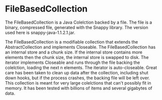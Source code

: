 # FileBasedCollection

The FileBasedCollection is a Java Colelction backed by a file. The file is a binary, compressed file, generated with the Snappy library. The version used here is snappy-java-1.1.2.1.jar. 

The FileBasedCollection is a modifiable collection that extends the AbstractCollection and implements Closeable. The FileBasedCollection has an internal store and a chunk size. If the internal store contains more elements then the chunk size, the internal store is swapped to disk. The iterator implements Closeable and runs through the file backing the colelction, loading the next n elements. The iterator is auto-closeable. Great care has been taken to clean up data after the collection, including shut down hooks, but if the process crashes, the backing file will be left over. This collection is meant for very large colelctions that can't possibly fit in memory. It has been tested with billions of items and several gigabytes of data.
